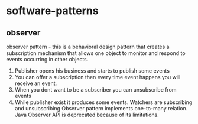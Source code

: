 # software-patterns
## observer
observer pattern - this is a behavioral design pattern that creates a subscription mechanism that allows one object to monitor and respond to events occurring in other objects.
1. Publisher opens his business and starts to publish some events
2. You can offer a subscription then every time event happens you will receive an event. 
3. When you dont want to be a subscriber you can unsubscribe from events
4. While publisher exist it produces some events. Watchers are subscribing and unsubscribing
Observer pattern implements one-to-many relation. Java Observer API is deprecated because of its limitations.

